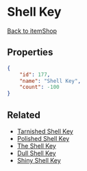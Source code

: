 # Shell Key

<no description available>

[Back to itemShop](../item-shops.md)

## Properties

```json
{
    "id": 177,
    "name": "Shell Key",
    "count": -100
}
```

## Related

- [Tarnished Shell Key](../items/4890-tarnished-shell-key.md)
- [Polished Shell Key](../items/4898-polished-shell-key.md)
- [The Shell Key](../items/4906-the-shell-key.md)
- [Dull Shell Key](../items/5065-dull-shell-key.md)
- [Shiny Shell Key](../items/5073-shiny-shell-key.md)


